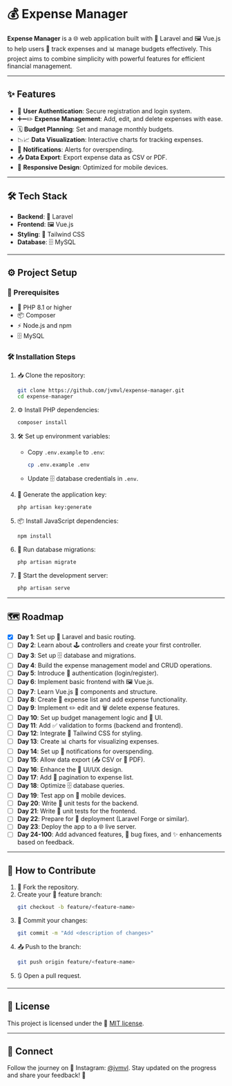 # 💰 Expense Manager

**Expense Manager** is a 🌐 web application built with 🐘 Laravel and 🖼️ Vue.js to help users 🧾 track expenses and 📊 manage budgets effectively. This project aims to combine simplicity with powerful features for efficient financial management.

---

## ✨ Features

- 🔐 **User Authentication**: Secure registration and login system.
- ➕➖✏️ **Expense Management**: Add, edit, and delete expenses with ease.
- 🗓️ **Budget Planning**: Set and manage monthly budgets.
- 📉📈 **Data Visualization**: Interactive charts for tracking expenses.
- 🔔 **Notifications**: Alerts for overspending.
- 📤 **Data Export**: Export expense data as CSV or PDF.
- 📱 **Responsive Design**: Optimized for mobile devices.

---

## 🛠️ Tech Stack

- **Backend**: 🐘 Laravel
- **Frontend**: 🖼️ Vue.js
- **Styling**: 🎨 Tailwind CSS
- **Database**: 🗄️ MySQL

---

## ⚙️ Project Setup

### 🔑 Prerequisites

- 🐘 PHP 8.1 or higher
- 📦 Composer
- ⚡ Node.js and npm
- 🗄️ MySQL

### 🛠️ Installation Steps

1. 📥 Clone the repository:

   ```bash
   git clone https://github.com/jvmvl/expense-manager.git
   cd expense-manager
   ```

2. ⚙️ Install PHP dependencies:

   ```bash
   composer install
   ```

3. 🛠️ Set up environment variables:

   - Copy `.env.example` to `.env`:
     ```bash
     cp .env.example .env
     ```
   - Update 🗄️ database credentials in `.env`.

4. 🔑 Generate the application key:

   ```bash
   php artisan key:generate
   ```

5. 📦 Install JavaScript dependencies:

   ```bash
   npm install
   ```

6. 🔄 Run database migrations:

   ```bash
   php artisan migrate
   ```

7. 🚀 Start the development server:

   ```bash
   php artisan serve
   ```

---

## 🗺️ Roadmap

- [x] **Day 1**: Set up 🐘 Laravel and basic routing.
- [ ] **Day 2**: Learn about 🕹️ controllers and create your first controller.
- [ ] **Day 3**: Set up 🗄️ database and migrations.
- [ ] **Day 4**: Build the expense management model and CRUD operations.
- [ ] **Day 5**: Introduce 🔐 authentication (login/register).
- [ ] **Day 6**: Implement basic frontend with 🖼️ Vue.js.
- [ ] **Day 7**: Learn Vue.js 🧩 components and structure.
- [ ] **Day 8**: Create 📝 expense list and add expense functionality.
- [ ] **Day 9**: Implement ✏️ edit and 🗑️ delete expense features.
- [ ] **Day 10**: Set up budget management logic and 🎨 UI.
- [ ] **Day 11**: Add ✅ validation to forms (backend and frontend).
- [ ] **Day 12**: Integrate 🎨 Tailwind CSS for styling.
- [ ] **Day 13**: Create 📊 charts for visualizing expenses.
- [ ] **Day 14**: Set up 🔔 notifications for overspending.
- [ ] **Day 15**: Allow data export (📤 CSV or 📄 PDF).
- [ ] **Day 16**: Enhance the 🎨 UI/UX design.
- [ ] **Day 17**: Add 📜 pagination to expense list.
- [ ] **Day 18**: Optimize 🗄️ database queries.
- [ ] **Day 19**: Test app on 📱 mobile devices.
- [ ] **Day 20**: Write 🧪 unit tests for the backend.
- [ ] **Day 21**: Write 🧪 unit tests for the frontend.
- [ ] **Day 22**: Prepare for 🚀 deployment (Laravel Forge or similar).
- [ ] **Day 23**: Deploy the app to a 🌐 live server.
- [ ] **Day 24-100**: Add advanced features, 🐞 bug fixes, and ✨ enhancements based on feedback.

---

## 🤝 How to Contribute

1. 🍴 Fork the repository.
2. Create your 🔀 feature branch:
   ```bash
   git checkout -b feature/<feature-name>
   ```
3. 💾 Commit your changes:
   ```bash
   git commit -m "Add <description of changes>"
   ```
4. 📤 Push to the branch:
   ```bash
   git push origin feature/<feature-name>
   ```
5. 🔃 Open a pull request.

---

## 📜 License

This project is licensed under the 📝 [MIT license](https://opensource.org/licenses/MIT).

---

## 📡 Connect

Follow the journey on 📸 Instagram: [@jvmvl](https://instagram.com/jvmvl). Stay updated on the progress and share your feedback! 🙌